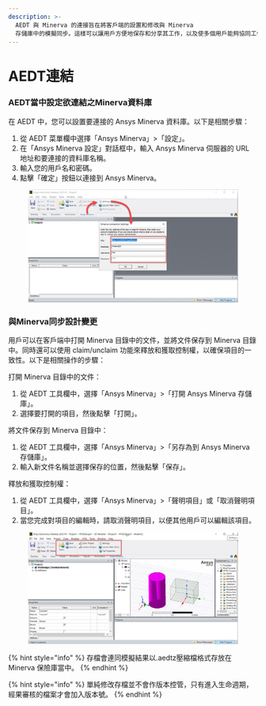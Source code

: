 ```yaml
---
description: >-
  AEDT 與 Minerva 的連接旨在將客戶端的設置和修改與 Minerva
  存儲庫中的模擬同步。這樣可以讓用戶方便地保存和分享其工作，以及使多個用戶能夠協同工作，並在進行多個經過驗證的版本和變體的同時保持項目的一致性。
---
```


# AEDT連結

### AEDT當中設定欲連結之Minerva資料庫

在 AEDT 中，您可以設置要連接的 Ansys Minerva 資料庫。以下是相關步驟：

1. 從 AEDT 菜單欄中選擇「Ansys Minerva」>「設定」。
2. 在「Ansys Minerva 設定」對話框中，輸入 Ansys Minerva 伺服器的 URL 地址和要連接的資料庫名稱。
3. 輸入您的用戶名和密碼。
4. 點擊「確定」按鈕以連接到 Ansys Minerva。

<figure><img src="../.gitbook/assets/image (2).png" alt=""><figcaption></figcaption></figure>

### 與Minerva同步設計變更

用戶可以在客戶端中打開 Minerva 目錄中的文件，並將文件保存到 Minerva 目錄中。同時還可以使用 claim/unclaim 功能來釋放和獲取控制權，以確保項目的一致性。以下是相關操作的步驟：

打開 Minerva 目錄中的文件：

1. 從 AEDT 工具欄中，選擇「Ansys Minerva」>「打開 Ansys Minerva 存儲庫」。
2. 選擇要打開的項目，然後點擊「打開」。

將文件保存到 Minerva 目錄中：

1. 從 AEDT 工具欄中，選擇「Ansys Minerva」>「另存為到 Ansys Minerva 存儲庫」。
2. 輸入新文件名稱並選擇保存的位置，然後點擊「保存」。

釋放和獲取控制權：

1. 從 AEDT 工具欄中，選擇「Ansys Minerva」>「聲明項目」或「取消聲明項目」。
2. 當您完成對項目的編輯時，請取消聲明項目，以便其他用戶可以編輯該項目。

<figure><img src="../.gitbook/assets/image (6).png" alt=""><figcaption></figcaption></figure>

{% hint style="info" %}
存檔會連同模擬結果以.aedtz壓縮檔格式存放在Minerva 保險庫當中。
{% endhint %}

{% hint style="info" %}
單純修改存檔並不會作版本控管，只有進入生命週期，經果審核的檔案才會加入版本號。
{% endhint %}
